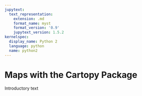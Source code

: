 ```yaml
---
jupytext:
  text_representation:
    extension: .md
    format_name: myst
    format_version: '0.9'
    jupytext_version: 1.5.2
kernelspec:
  display_name: Python 2
  language: python
  name: python2
---
```


# Maps with the Cartopy Package

Introductory text
